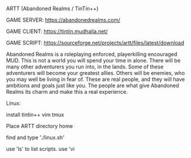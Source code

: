 ARTT (Abandoned Realms / TinTin++)

GAME SERVER: https://abandonedrealms.com/

GAME CLIENT: https://tintin.mudhalla.net/

GAME SCRIPT: https://sourceforge.net/projects/artt/files/latest/download

Abandoned Realms is a roleplaying enforced, playerkilling encouraged
MUD.  This is not a world you will spend your time in alone.  There
will be many other adventurers you run into, in the lands.  Some of
these adventurers will become your greatest allies.  Others will be
enemies, who you may well be living in fear of.  These are real people,
and they will have ambitions and goals just like you.  The people are
what give Abandoned Realms its charm and make this a real experience.

Linux:

install tintin++ vim tmux

Place ARTT directory home

find and type './linux.sh'

use 'ls' to list scripts.
use 'vi <script name>' to edit scripts via CLI.

Windows:
Install Wintin++
move ARTT to folder
(Windows support is minimal atm)

more helpful links:
https://abandonedrealms.com/help/pk_control.php
https://abandonedrealms.com/help/pk_newbie.php
https://abandonedrealms.com/essays/stages.php
https://abandonedrealms.com/essays/rp.php
https://abandonedrealms.com/roleplay/

Thanks to:
https://abandonedrealms.com/
For maintaining this MUD.

Thanks to:
https://tintin.mudhalla.net/
For maintaining tintin clent.

Thanks to:
https://github.com/LokiChaos/vim-tintin
For creating tt++ vim syntax.

Thanks to:
Linux/open source software philosophy
for making all our lives richer.
